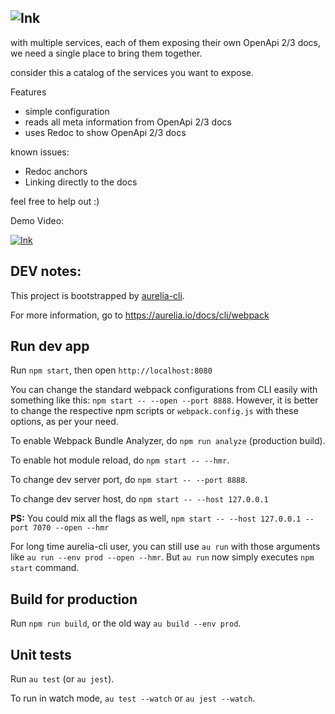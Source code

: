 ## ![Ink](https://raw.githubusercontent.com/dbones/ink/blob/master/images/bitmap.png "Ink")


with multiple services, each of them exposing their own OpenApi 2/3 docs, we need a single place to bring them together.

consider this a catalog of the services you want to expose.

Features

- simple configuration
- reads all meta information from OpenApi 2/3 docs
- uses Redoc to show OpenApi 2/3 docs

known issues:

- Redoc anchors
- Linking directly to the docs

feel free to help out :)

Demo Video:

[![Ink](https://img.youtube.com/vi/whe4WfXx-ZI/0.jpg)](https://www.youtube.com/watch?v=whe4WfXx-ZI)




## DEV notes:

This project is bootstrapped by [aurelia-cli](https://github.com/aurelia/cli).

For more information, go to https://aurelia.io/docs/cli/webpack

## Run dev app

Run `npm start`, then open `http://localhost:8080`

You can change the standard webpack configurations from CLI easily with something like this: `npm start -- --open --port 8888`. However, it is better to change the respective npm scripts or `webpack.config.js` with these options, as per your need.

To enable Webpack Bundle Analyzer, do `npm run analyze` (production build).

To enable hot module reload, do `npm start -- --hmr`.

To change dev server port, do `npm start -- --port 8888`.

To change dev server host, do `npm start -- --host 127.0.0.1`

**PS:** You could mix all the flags as well, `npm start -- --host 127.0.0.1 --port 7070 --open --hmr`

For long time aurelia-cli user, you can still use `au run` with those arguments like `au run --env prod --open --hmr`. But `au run` now simply executes `npm start` command.

## Build for production

Run `npm run build`, or the old way `au build --env prod`.

## Unit tests

Run `au test` (or `au jest`).

To run in watch mode, `au test --watch` or `au jest --watch`.
